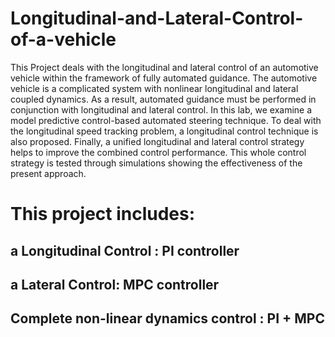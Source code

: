 # Longitudinal-and-Lateral-Control-of-a-vehicle

This Project deals with the longitudinal and lateral control of an automotive vehicle within the
framework of fully automated guidance. The automotive vehicle is a complicated system with
nonlinear longitudinal and lateral coupled dynamics. As a result, automated guidance must be
performed in conjunction with longitudinal and lateral control. In this lab, we examine a model
predictive control-based automated steering technique. To deal with the longitudinal speed
tracking problem, a longitudinal control technique is also proposed. Finally, a unified longitudinal
and lateral control strategy helps to improve the combined control performance. This whole control
strategy is tested through simulations showing the effectiveness of the present approach.

# This project includes: 
## a Longitudinal Control : PI controller 
## a Lateral Control: MPC controller 
## Complete non-linear dynamics control : PI + MPC
